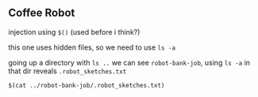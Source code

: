 ## Coffee Robot

injection using `$()` (used before i think?)

this one uses hidden files, so we need to use `ls -a`

going up a directory with `ls ..` we can see `robot-bank-job`, using `ls -a` in that dir reveals `.robot_sketches.txt`

`$(cat ../robot-bank-job/.robot_sketches.txt)`
